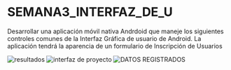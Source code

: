 
# SEMANA3_INTERFAZ_DE_U
Desarrollar una aplicación móvil nativa Andrdoid que maneje los siguientes controles comunes de la Interfaz Gráfica de usuario de Android. La aplicación tendrá la aparencia de un formulario de Inscripción de Usuarios

![resultados](https://github.com/jazminmotauteq/SEMANA3_INTERFAZ_DE_U/assets/125316302/9b0f8906-ce34-470f-ac9e-327376e049d0)
![interfaz de proyecto](https://github.com/jazminmotauteq/SEMANA3_INTERFAZ_DE_U/assets/125316302/54bfd2dd-05db-4726-ba75-a7f6957fdaed)
![DATOS REGISTRADOS](https://github.com/jazminmotauteq/SEMANA3_INTERFAZ_DE_U/assets/125316302/cf6d54b9-1c48-46c5-8b32-9705052c7171)

